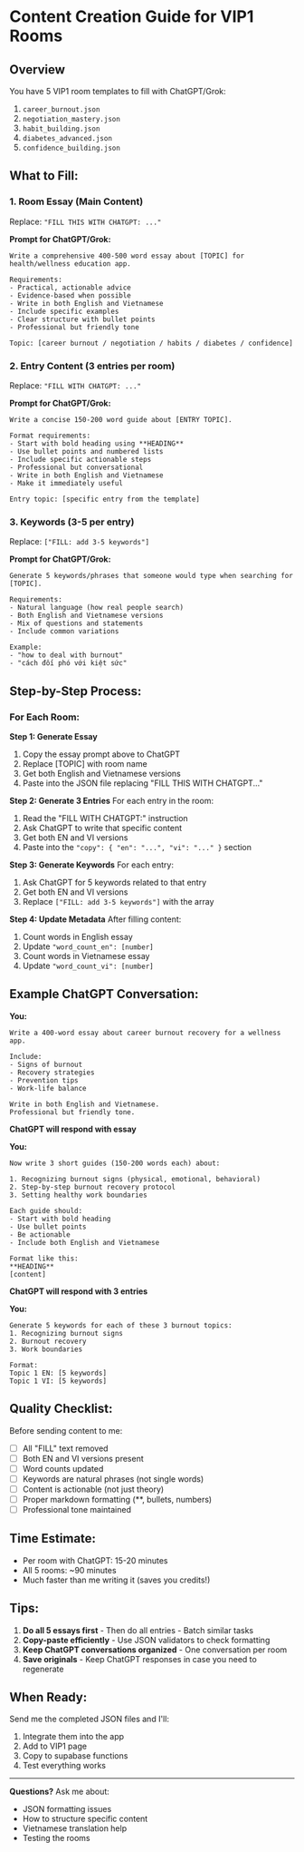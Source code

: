 # Content Creation Guide for VIP1 Rooms

## Overview
You have 5 VIP1 room templates to fill with ChatGPT/Grok:
1. `career_burnout.json`
2. `negotiation_mastery.json`
3. `habit_building.json`
4. `diabetes_advanced.json`
5. `confidence_building.json`

## What to Fill:

### 1. Room Essay (Main Content)
Replace: `"FILL THIS WITH CHATGPT: ..."`

**Prompt for ChatGPT/Grok:**
```
Write a comprehensive 400-500 word essay about [TOPIC] for health/wellness education app.

Requirements:
- Practical, actionable advice
- Evidence-based when possible
- Write in both English and Vietnamese
- Include specific examples
- Clear structure with bullet points
- Professional but friendly tone

Topic: [career burnout / negotiation / habits / diabetes / confidence]
```

### 2. Entry Content (3 entries per room)
Replace: `"FILL WITH CHATGPT: ..."`

**Prompt for ChatGPT/Grok:**
```
Write a concise 150-200 word guide about [ENTRY TOPIC].

Format requirements:
- Start with bold heading using **HEADING**
- Use bullet points and numbered lists
- Include specific actionable steps
- Professional but conversational
- Write in both English and Vietnamese
- Make it immediately useful

Entry topic: [specific entry from the template]
```

### 3. Keywords (3-5 per entry)
Replace: `["FILL: add 3-5 keywords"]`

**Prompt for ChatGPT/Grok:**
```
Generate 5 keywords/phrases that someone would type when searching for [TOPIC].

Requirements:
- Natural language (how real people search)
- Both English and Vietnamese versions
- Mix of questions and statements
- Include common variations

Example:
- "how to deal with burnout"
- "cách đối phó với kiệt sức"
```

## Step-by-Step Process:

### For Each Room:

**Step 1: Generate Essay**
1. Copy the essay prompt above to ChatGPT
2. Replace [TOPIC] with room name
3. Get both English and Vietnamese versions
4. Paste into the JSON file replacing "FILL THIS WITH CHATGPT..."

**Step 2: Generate 3 Entries**
For each entry in the room:
1. Read the "FILL WITH CHATGPT:" instruction
2. Ask ChatGPT to write that specific content
3. Get both EN and VI versions
4. Paste into the `"copy": { "en": "...", "vi": "..." }` section

**Step 3: Generate Keywords**
For each entry:
1. Ask ChatGPT for 5 keywords related to that entry
2. Get both EN and VI versions
3. Replace `["FILL: add 3-5 keywords"]` with the array

**Step 4: Update Metadata**
After filling content:
1. Count words in English essay
2. Update `"word_count_en": [number]`
3. Count words in Vietnamese essay
4. Update `"word_count_vi": [number]`

## Example ChatGPT Conversation:

**You:**
```
Write a 400-word essay about career burnout recovery for a wellness app.

Include:
- Signs of burnout
- Recovery strategies
- Prevention tips
- Work-life balance

Write in both English and Vietnamese.
Professional but friendly tone.
```

**ChatGPT will respond with essay**

**You:**
```
Now write 3 short guides (150-200 words each) about:

1. Recognizing burnout signs (physical, emotional, behavioral)
2. Step-by-step burnout recovery protocol
3. Setting healthy work boundaries

Each guide should:
- Start with bold heading
- Use bullet points
- Be actionable
- Include both English and Vietnamese

Format like this:
**HEADING**
[content]
```

**ChatGPT will respond with 3 entries**

**You:**
```
Generate 5 keywords for each of these 3 burnout topics:
1. Recognizing burnout signs
2. Burnout recovery
3. Work boundaries

Format:
Topic 1 EN: [5 keywords]
Topic 1 VI: [5 keywords]
```

## Quality Checklist:

Before sending content to me:
- [ ] All "FILL" text removed
- [ ] Both EN and VI versions present
- [ ] Word counts updated
- [ ] Keywords are natural phrases (not single words)
- [ ] Content is actionable (not just theory)
- [ ] Proper markdown formatting (**, bullets, numbers)
- [ ] Professional tone maintained

## Time Estimate:

- Per room with ChatGPT: 15-20 minutes
- All 5 rooms: ~90 minutes
- Much faster than me writing it (saves you credits!)

## Tips:

1. **Do all 5 essays first** - Then do all entries - Batch similar tasks
2. **Copy-paste efficiently** - Use JSON validators to check formatting
3. **Keep ChatGPT conversations organized** - One conversation per room
4. **Save originals** - Keep ChatGPT responses in case you need to regenerate

## When Ready:

Send me the completed JSON files and I'll:
1. Integrate them into the app
2. Add to VIP1 page
3. Copy to supabase functions
4. Test everything works

---

**Questions?** Ask me about:
- JSON formatting issues
- How to structure specific content
- Vietnamese translation help
- Testing the rooms
